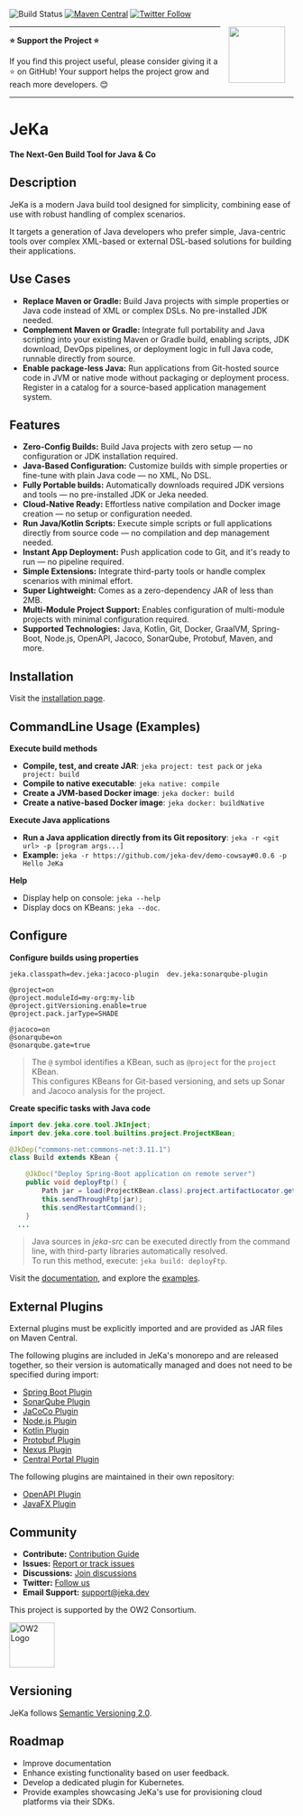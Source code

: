 ![Build Status](https://github.com/jerkar/jeka/actions/workflows/push-master.yml/badge.svg)
[![Maven Central](https://img.shields.io/maven-central/v/dev.jeka/jeka-core)](https://search.maven.org/search?q=g:%22dev.jeka%22%20AND%20a:%22jeka-core%22)
[![Twitter Follow](https://img.shields.io/twitter/follow/JekaBuildTool.svg?style=social)](https://twitter.com/JekaBuildTool)  


<img src="./docs/images/logo-plain-gradient.svg" width="100" align="right" hspace="15"  />

_____
**⭐ Support the Project ⭐**

If you find this project useful, please consider giving it a ⭐ on GitHub! Your support helps the project grow and reach more developers. 😊
_____

# JeKa

**The Next-Gen Build Tool for Java & Co**

## Description

JeKa is a modern Java build tool designed for simplicity, combining ease of use with robust handling of complex scenarios.

It targets a generation of Java developers who prefer simple, Java-centric tools over complex XML-based 
or external DSL-based solutions for building their applications.

## Use Cases
- **Replace Maven or Gradle:** Build Java projects with simple properties or Java code instead of XML or complex DSLs. No pre-installed JDK needed.
- **Complement Maven or Gradle:** Integrate full portability and Java scripting into your existing Maven or Gradle build, enabling scripts, JDK download, DevOps pipelines, or deployment logic in full Java code, runnable directly from source.
- **Enable package-less Java:** Run applications from Git-hosted source code in JVM or native mode without packaging or deployment process. Register in a catalog for a source-based application management system.

## Features
- **Zero-Config Builds:** Build Java projects with zero setup — no configuration or JDK installation required. 
- **Java-Based Configuration:** Customize builds with simple properties or fine-tune with plain Java code — no XML, No DSL.
- **Fully Portable builds:** Automatically downloads required JDK versions and tools — no pre-installed JDK or Jeka needed.
- **Cloud-Native Ready:** Effortless native compilation and Docker image creation — no setup or configuration needed.
- **Run Java/Kotlin Scripts:** Execute simple scripts or full applications directly from source code — no compilation and dep management needed.
- **Instant App Deployment:** Push application code to Git, and it's ready to run — no pipeline required.
- **Simple Extensions:** Integrate third-party tools or handle complex scenarios with minimal effort.
- **Super Lightweight:** Comes as a zero-dependency JAR of less than 2MB.
- **Multi-Module Project Support:** Enables configuration of multi-module projects with minimal configuration required.
- **Supported Technologies:** Java, Kotlin, Git, Docker, GraalVM, Spring-Boot, Node.js, OpenAPI, Jacoco, SonarQube, Protobuf, Maven, and more.


## Installation
Visit the [installation page](https://jeka-dev.github.io/jeka/installation/).

## CommandLine Usage (Examples)

**Execute build methods**
- **Compile, test, and create JAR**: `jeka project: test pack` or `jeka project: build`
- **Compile to native executable**: `jeka native: compile`
- **Create a JVM-based Docker image**: `jeka docker: build`
- **Create a native-based Docker image**: `jeka docker: buildNative`

**Execute Java applications**
- **Run a Java application directly from its Git repository**: `jeka -r <git url> -p [program args...]`
- **Example:** `jeka -r https://github.com/jeka-dev/demo-cowsay#0.0.6 -p Hello JeKa`

**Help**
- Display help on console: `jeka --help`
- Display docs on KBeans: `jeka --doc`.

## Configure

**Configure builds using properties**
```properties
jeka.classpath=dev.jeka:jacoco-plugin  dev.jeka:sonarqube-plugin

@project=on
@project.moduleId=my-org:my-lib
@project.gitVersioning.enable=true
@project.pack.jarType=SHADE

@jacoco=on
@sonarqube=on
@sonarqube.gate=true
```
> The `@` symbol identifies a KBean, such as `@project` for the `project` KBean.  
> This configures KBeans for Git-based versioning, and sets up Sonar and Jacoco analysis for the project.

**Create specific tasks with Java code**

```java
import dev.jeka.core.tool.JkInject;
import dev.jeka.core.tool.builtins.project.ProjectKBean;

@JkDep("commons-net:commons-net:3.11.1")
class Build extends KBean {

    @JkDoc("Deploy Spring-Boot application on remote server")
    public void deployFtp() {
        Path jar = load(ProjectKBean.class).project.artifactLocator.getMainArtifactPath();
        this.sendThroughFtp(jar);
        this.sendRestartCommand();
    }
  ...
```
> Java sources in *jeka-src* can be executed directly from the command line, with third-party libraries automatically resolved.  
> To run this method, execute: `jeka build: deployFtp`.

Visit the [documentation](https://jeka-dev.github.io/jeka/), and explore the [examples](https://jeka-dev.github.io/jeka/examples/).


## External Plugins

External plugins must be explicitly imported and are provided as JAR files on Maven Central.  

The following plugins are included in JeKa's monorepo and are released together, so their version is automatically managed and does not need to be specified during import:
- [Spring Boot Plugin](plugins/plugins.springboot)
- [SonarQube Plugin](plugins/plugins.sonarqube)
- [JaCoCo Plugin](plugins/plugins.jacoco)
- [Node.js Plugin](plugins/plugins.nodejs)
- [Kotlin Plugin](plugins/plugins.kotlin)
- [Protobuf Plugin](plugins/plugins.protobuf)
- [Nexus Plugin](plugins/plugins.nexus)
- [Central Portal Plugin](plugins/plugins.centralportal)

The following plugins are maintained in their own repository:
- [OpenAPI Plugin](https://github.com/jeka-dev/openapi-plugin)
- [JavaFX Plugin](https://github.com/jeka-dev/javafx-plugin)

## Community

- **Contribute:** [Contribution Guide](https://github.com/jeka-dev/jeka/blob/master/CONTRIBUTING.md)
- **Issues:** [Report or track issues](https://github.com/jeka-dev/jeka/issues)
- **Discussions:** [Join discussions](https://github.com/orgs/jeka-dev/discussions)
- **Twitter:** [Follow us](https://github.com/jeka-dev/jeka)
- **Email Support:** <a href="mailto:support@jeka.dev">support@jeka.dev</a>

This project is supported by the OW2 Consortium.

<a class="btn btn-link btn-neutral" href="https://projects.ow2.org/view/jeka">
  <img src="docs/images/ow2.svg" alt="OW2 Logo" width="80" />
</a>

## Versioning

JeKa follows [Semantic Versioning 2.0](https://semver.org/spec/v2.0.0.html).

## Roadmap

- Improve documentation
- Enhance existing functionality based on user feedback.
- Develop a dedicated plugin for Kubernetes.
- Provide examples showcasing JeKa's use for provisioning cloud platforms via their SDKs.
 

